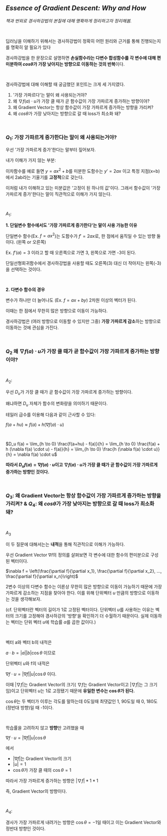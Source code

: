 ## *Essence of Gradient Descent: Why and How*

*책과 번외로 경사하강법의 본질에 대해 명확하게 정리하고자 정리해봄.*

<br>

딥러닝을 이해하기 위해서는 경사하강법이 정확히 어떤 원리와 근거를 통해 진행되는지를 명확히 알 필요가 있다


경사하강법을 한 문장으로 설명하면 **손실함수라는 다변수 합성함수를 각 변수에 대해 편미분하여 $cos \theta$가 가장 낮아지는 방향으로 이동하는 것의 반복**이다.


<br>

경사하강법에 대해 이해할 때 궁금했던 포인트는 크게 세 가지였다.

1. '가장 가파르다'는 말이 왜 사용되는거야?
2. 왜 $\nabla f(a) \cdot u$가 가장 클 때가 곧 함수값이 가장 가파르게 증가하는 방향이야?
3. 왜 Gradient Vector는 항상 함수값이 가장 가파르게 증가하는 방향을 가리켜?
4. 왜 $cos \theta$가 가장 낮아지는 방향으로 갈 때 loss가 최소화 돼?


<br>

### $Q_1$: 가장 가파르게 증가한다는 말이 왜 사용되는거야?

우선 '가장 가파르게 증가'한다는 말부터 짚어보자.

내가 이해가 가지 않는 부분: 


이차함수를 예로 들면 $y = ax^2 +b$를 미분한 도함수는 $y' = 2ax$ 이고 특정 지점(x=b)에서 2ab라는 기울기를 **고정적**으로 갖는다. 

이처럼 내가 이해하고 있는 미분값은 '고정이 된 하나의 값'이다. 그래서 함수값이 '가장 가파르게 증가'한다는 말이 직관적으로 이해가 가지 않는다.

<br>

$A_1:$

**1. 단일변수 함수에서도 '가장 가파르게 증가한다'는 말이 사용 가능한 이유**


단일변수 함수(Ex. $f=ax^2$)는 도함수가 $f' = 2ax$로, 한 점에서 움직일 수 있는 방향 둘이다. (왼쪽 or 오른쪽) 

Ex. $f'(a) = 3$ 이라고 할 때 오른쪽으로 가면 3, 왼쪽으로 가면 -3이 된다.

단일선형회귀함수에서 경사하강법을 사용할 때도 오른쪽(3) 대신 더 작아지는 왼쪽(-3)을 선택하는 것이다.

<br>


**2. 다변수 함수의 경우**

변수가 하나만 더 늘어나도 (Ex. $f= ax + by$) 2차원 이상의 벡터가 된다. 

이때는 한 점에서 무한히 많은 방향으로 이동이 가능하다.


경사하강법은 (여러 방향으로 이동할 수 있지만 그중) **가장 가파르게 감소**하는 방향으로 이동하는 것에 관심을 가진다.

<br>

### $Q_2$ 왜 $\nabla f(a) \cdot u$가 가장 클 때가 곧 함수값이 가장 가파르게 증가하는 방향이야?

<br>

$A_2$:

우선 $D_u$가 가장 클 때가 곧 함수값이 가장 가파르게 증가하는 방향이다.

왜냐하면 $D_u$ 자체가 함수의 변화량을 의미하기 때문이다.


테일러 급수를 이용해 다음과 같이 근사할 수 있다:

$f(a+hu) \approx f(a) + h (\nabla f(a) \cdot u)$

<br>

$D_u f(a) = \lim_{h \to 0} \frac{f(a+hu) - f(a)}{h} = \lim_{h \to 0} \frac{f(a) + h (\nabla f(a) \cdot u) - f(a)}{h} = \lim_{h \to 0} \frac{h (\nabla f(a) \cdot u)}{h} = \nabla f(a) \cdot u$


**따라서 $D_u f(a) = \nabla f(a) \cdot u$이고 $\nabla f(a) \cdot u$가 가장 클 때가 곧 함수값이 가장 가파르게 증가하는 방향인 것이다.**

<br>


### $Q_3$: 왜 Gradient Vector는 항상 함수값이 가장 가파르게 증가하는 방향을 가리켜? & $Q_4$: 왜 $cos \theta$가 가장 낮아지는 방향으로 갈 때 loss가 최소화 돼?

<br>

$A_3$

이 두 질문에 대해서는는 **내적**을 통해 직관적으로 이해가 가능하다.

우선 Gradient Vector ∇𝑓의 정의를 살펴보면 각 변수에 대한 함수의 편미분으로 구성된 벡터이다.

$\nabla f = \left(\frac{\partial f}{\partial x_1}, \frac{\partial f}{\partial x_2}, ..., \frac{\partial f}{\partial x_n}\right)$


2변수 이상의 다변수 함수는 이론상 무한히 많은 방향으로 이동이 가능하기 때문에 가장 가파르게 감소하는 지점을 찾아야 한다. 이를 위해 단위벡터 $u$ 만큼의 방향으로 이동하는 것을 생각해보자.

(cf. 단위벡터란 벡터의 길이가 $1$로 고정된 벡터이다. 단위벡터 $u$를 사용하는 이유는 벡터의 크기를 고정해야 경사하강의 '방향'을 확인하기 더 수월하기 때문이다. 실제 이동하는 벡터는 단위 벡터 $u$에 학습률 $\alpha$를 곱한 값이다.)

<br>

벡터 a와 벡터 b의 내적은

$a \cdot b = |a||b| \cos \theta$ 이므로 

단위벡터 $u$와 f의 내적은

$\nabla f \cdot u = |\nabla f||u| \cos \theta$
이다.

이때 $|\nabla f|$는 Gradient Vector의 크기( $∇f$는 Gradient Vector이고 $|\nabla f|$는 그 크기임)이고 단위벡터 $u$는 1로 고정됐기 때문에 **유일한 변수는 $\cos \theta$가 된다.**



$\cos \theta$는 두 벡터가 이루는 각도를 말하는데 0도일때 최댓값인 1, 90도일 때 0, 180도(정반대 방향)일 때 -1이다.

<br>

학습률을 고려하지 않고 **방향**만 고려했을 때

$\nabla f \cdot u = |\nabla f||u| \cos \theta$

에서 
- $|\nabla f|$는 Gradient Vector의 크기
- $|u| = 1$
- $\cos \theta$가 가장 클 때의 $\cos \theta = 1$


따라서 가장 가파르게 증가하는 방향은 $|\nabla f| * 1 * 1$


즉, Gradient Vector의 방향이다.

<br>


$A_4$:

경사가 가장 가파르게 내려가는 방향은 $\cos \theta = -1$일 때이고 이는 Gradient Vector와 정반대 방향인 것이다.